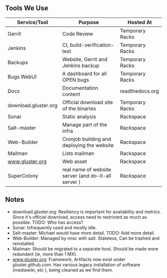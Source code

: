 ## Tools We Use

| Service/Tool         | Purpose                            | Hosted At       |
|----------------------|------------------------------------|-----------------|
| Gerrit               | Code Review                        |  Temporary Racks|
| Jenkins              | CI, build-verification-test        |  Temporary Racks|
| Backups              | Website, Gerrit and Jenkins backup |  Temporary Racks|
| Bugs WebUI           | A dashboard for all OPEN bugs      |  Temporary Racks|
| Docs                 | Documentation content              | readthedocs.org |
| download.gluster.org | Official download site of the binaries | Temporary Racks|
| Sonar                | Static analysis                    | Rackspace |
| Salt-master          | Manage part of the infra           | Rackspace |
| Web-Builder          | Cronjob building and deploying the website | Rackspace |
| Mailman              | Lists mailman                      | Rackspace |
| www.gluster.org      | Web asset                          | Rackspace |
| SuperColony          | real name of website server (and do-it-all server ) | Rackspace |

## Notes
* download.gluster.org: Resiliency is important for availability and metrics.
  Since it's official download, access need to restricted as much as possible.
  TODO: Who has access?
* Sonar: Infrequently used and mostly idle.
* Salt-master: Michael would have more detail. TODO: Add more detail.
* Web-Builder: Managed by misc with salt. Stateless, Can be trashed and
  reinstalled.
* Mailman: Should be migrated to a separate host. Should be made more redundant
  (ie, more than 1 MX).
* www.gluster.org: Framework, Artifacts now exist under gluster.github.com. Has
  various legacy installation of software (mediawiki, etc ), being cleaned as
  we find them.
